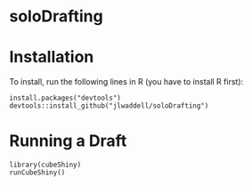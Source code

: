 # soloDrafting

# Installation

To install, run the following lines in R (you have to install R first): 
```
install.packages("devtools")
devtools::install_github("jlwaddell/soloDrafting")
```

# Running a Draft

```
library(cubeShiny)
runCubeShiny()
```
